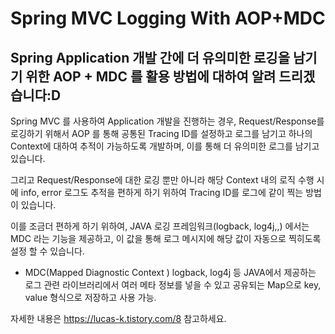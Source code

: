 # Spring MVC Logging With AOP+MDC
## Spring Application 개발 간에 더 유의미한 로깅을 남기기 위한 AOP + MDC 를 활용 방법에 대하여 알려 드리겠습니다:D


Spring MVC 를 사용하여 Application 개발을 진행하는 경우, Request/Response를 로깅하기 위해서 AOP 를 통해 공통된 Tracing ID를 설정하고 로그를 남기고 하나의 Context에 대하여 추적이 가능하도록 개발하며, 이를 통해 더 유의미한 로그를 남기고 있습니다.

그리고 Request/Response에 대한 로깅 뿐만 아니라 해당 Context 내의 로직 수행 시에 info, error 로그도 추적을 편하게 하기 위하여 Tracing ID를 로그에 같이 찍는 방법이 있습니다.

이를 조금더 편하게 하기 위하여, JAVA 로깅 프레임워크(logback, log4j,,) 에서는 MDC 라는 기능을 제공하고, 이 값을 통해 로그 메시지에 해당 값이 자동으로 찍히도록 설정 할 수 있습니다.

- MDC(Mapped Diagnostic Context )
  logback, log4j 등 JAVA에서 제공하는 로그 관련 라이브러리에서 여러 메타 정보를 넣을 수 있고 공유되는 Map으로 key, value 형식으로 저장하고 사용 가능.
  
자세한 내용은 https://lucas-k.tistory.com/8 참고하세요.